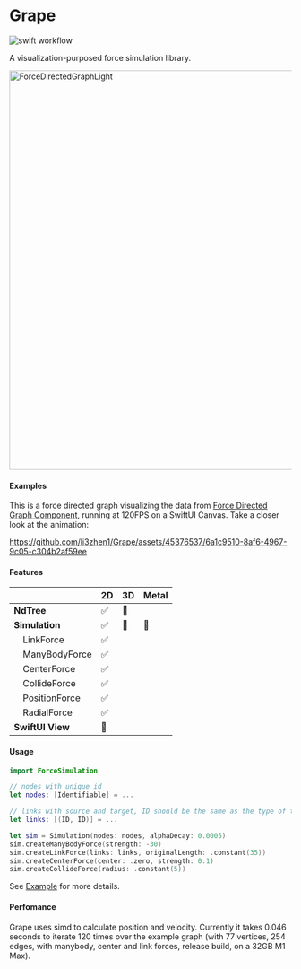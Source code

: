 # Grape

![swift workflow](https://github.com/li3zhen1/Grape/actions/workflows/swift.yml/badge.svg)


A visualization-purposed force simulation library.




<img width="712" alt="ForceDirectedGraphLight" src="https://github.com/li3zhen1/Grape/assets/45376537/e0e8049d-25c2-4e5c-9623-6bf43ddddfa5">

#### Examples

This is a force directed graph visualizing the data from [Force Directed Graph Component](https://observablehq.com/@d3/force-directed-graph-component), running at 120FPS on a SwiftUI Canvas. Take a closer look at the animation:


https://github.com/li3zhen1/Grape/assets/45376537/6a1c9510-8af6-4967-9c05-c304b2af59ee




#### Features

|   | 2D | 3D | Metal |
| --- | --- | --- | --- |
| **NdTree** | ✅ | 🚧 |  |
| **Simulation** | ✅ | 🚧 | 🚧 |
| &emsp;LinkForce | ✅ |   |  |
| &emsp;ManyBodyForce | ✅ |  |  |
| &emsp;CenterForce | ✅ |  |  |
| &emsp;CollideForce | ✅ |  |  |
| &emsp;PositionForce | ✅ |  |  |
| &emsp;RadialForce | ✅ |  |  |
| **SwiftUI View** | 🚧 |  |  |


#### Usage

```swift
import ForceSimulation

// nodes with unique id
let nodes: [Identifiable] = ... 

// links with source and target, ID should be the same as the type of the id
let links: [(ID, ID)] = ... 

let sim = Simulation(nodes: nodes, alphaDecay: 0.0005)
sim.createManyBodyForce(strength: -30)
sim.createLinkForce(links: links, originalLength: .constant(35))
sim.createCenterForce(center: .zero, strength: 0.1)
sim.createCollideForce(radius: .constant(5))

```

See [Example](https://github.com/li3zhen1/Grape/tree/main/Examples/GrapeView) for more details.

#### Perfomance

Grape uses simd to calculate position and velocity. Currently it takes 0.046 seconds to iterate 120 times over the example graph (with 77 vertices, 254 edges, with manybody, center and link forces, release build, on a 32GB M1 Max).
